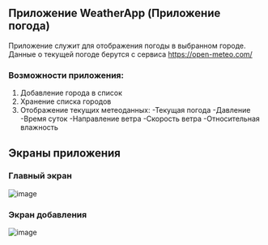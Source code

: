 ## Приложение WeatherApp (Приложение погода)
Приложение служит для отображения погоды в выбранном городе.
Данные о текущей погоде берутся с сервиса https://open-meteo.com/
### Возможности приложения:
1. Добавление города в список
2. Хранение списка городов
3. Отображение текущих метеоданных:
    -Текущая погода
    -Давление
    -Время суток
    -Направление ветра
    -Скорость ветра
    -Относительная влажность
   
## Экраны приложения
### Главный экран
![image](https://github.com/Reacnow/WeatherApp1/assets/127666507/27366451-1dea-4880-a09e-d3941eafe642)
### Экран добавления
![image](https://github.com/Reacnow/WeatherApp1/assets/127666507/9dd35693-46a5-43f3-837f-5ed75a1c5d4c)

